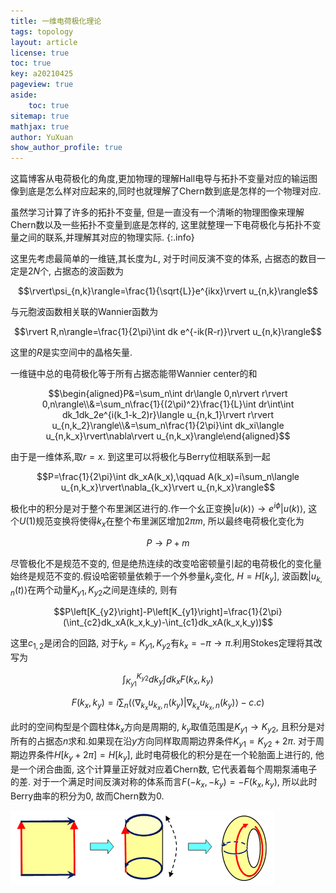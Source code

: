 ```yaml
---
title: 一维电荷极化理论
tags: topology
layout: article
license: true
toc: true
key: a20210425
pageview: true
aside:
    toc: true
sitemap: true
mathjax: true
author: YuXuan
show_author_profile: true
---
```

这篇博客从电荷极化的角度,更加物理的理解Hall电导与拓扑不变量对应的输运图像到底是怎么样对应起来的,同时也就理解了Chern数到底是怎样的一个物理对应.
<!--more-->

虽然学习计算了许多的拓扑不变量, 但是一直没有一个清晰的物理图像来理解Chern数以及一些拓扑不变量到底是怎样的, 这里就整理一下电荷极化与拓扑不变量之间的联系,并理解其对应的物理实际.
{:.info}

这里先考虑最简单的一维链,其长度为$L$, 对于时间反演不变的体系, 占据态的数目一定是$2N$个, 占据态的波函数为

$$\rvert\psi_{n,k}\rangle=\frac{1}{\sqrt{L}}e^{ikx}\rvert u_{n,k}\rangle$$

与元胞波函数相关联的Wannier函数为

$$\rvert R,n\rangle=\frac{1}{2\pi}\int dk e^{-ik(R-r)}\rvert u_{n,k}\rangle$$

这里的$R$是实空间中的晶格矢量.

一维链中总的电荷极化等于所有占据态能带Wannier center的和

$$\begin{aligned}P&=\sum_n\int dr\langle 0,n\rvert r\rvert 0,n\rangle\\&=\sum_n\frac{1}{(2\pi)^2}\frac{1}{L}\int dr\int\int dk_1dk_2e^{i(k_1-k_2)r}\langle u_{n,k_1}\rvert r\rvert u_{n,k_2}\rangle\\&=\sum_n\frac{1}{2\pi}\int dk_xi\langle u_{n,k_x}\rvert\nabla\rvert u_{n,k_x}\rangle\end{aligned}$$

由于是一维体系,取$r=x$. 到这里可以将极化与Berry位相联系到一起

$$P=\frac{1}{2\pi}\int dk_xA(k_x),\qquad A(k_x)=i\sum_n\langle u_{n,k_x}\rvert\nabla_{k_x}\rvert u_{n,k_x}\rangle$$

极化中的积分是对于整个布里渊区进行的.作一个幺正变换$\rvert u(k)\rangle\rightarrow e^{i\phi}\rvert u(k)\rangle$, 这个$U(1)$规范变换将使得$k_x$在整个布里渊区增加$2\pi m$, 所以最终电荷极化变化为

$$P\rightarrow P+m$$

尽管极化不是规范不变的, 但是绝热连续的改变哈密顿量引起的电荷极化的变化量始终是规范不变的.假设哈密顿量依赖于一个外参量$k_y$变化, $H=H\left[k_y\right]$, 波函数$\rvert u_{k,n}(t)\rangle$在两个动量$K_{y1},K_{y2}$之间是连续的, 则有

$$P\left[K_{y2}\right]-P\left[K_{y1}\right]=\frac{1}{2\pi}(\int_{c2}dk_xA(k_x,k_y)-\int_{c1}dk_xA(k_x,k_y))$$

这里$c_{1,2}$是闭合的回路, 对于$k_y=K_{y1},K_{y2}$有$k_x=-\pi\rightarrow \pi$.利用Stokes定理将其改写为

$$\int_{K_{y1}}^{K_{y2}}dk_y\int dk_xF(k_x,k_y)$$

$$F(k_x,k_y)=i\sum_n(\langle\nabla_{k_x}u_{k_x,n}(k_y)\rvert\nabla_{k_x}u_{k_x,n}(k_y)\rangle-c.c)$$

此时的空间构型是个圆柱体$k_x$方向是周期的, $k_y$取值范围是$K_{y1}\rightarrow K_{y2}$, 且积分是对所有的占据态$n$求和.如果现在沿$y$方向同样取周期边界条件$K_{y1}=K_{y2}+2\pi$. 对于周期边界条件$H\left[k_y+2\pi\right]=H\left[k_y\right]$, 此时电荷极化的积分是在一个轮胎面上进行的, 他是一个闭合曲面, 这个计算量正好就对应着Chern数, 它代表着每个周期泵浦电子的差. 对于一个满足时间反演对称的体系而言$F(-k_x,-k_y)=-F(k_x,k_y)$, 所以此时Berry曲率的积分为0, 故而Chern数为0.

![png](/assets/images/topology/tour.png)

